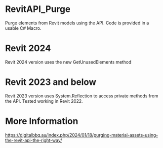 # RevitAPI_Purge
Purge elements from Revit models using the API. Code is provided in a usable C# Macro.

# Revit 2024
Revit 2024 version uses the new GetUnusedElements method

# Revit 2023 and below
Revit 2023 version uses System.Reflection to access private methods from the API. Tested working in Revit 2022.

# More Information
https://digitalbbq.au/index.php/2024/01/18/purging-material-assets-using-the-revit-api-the-right-way/